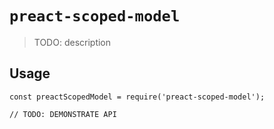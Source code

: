 # `preact-scoped-model`

> TODO: description

## Usage

```
const preactScopedModel = require('preact-scoped-model');

// TODO: DEMONSTRATE API
```
